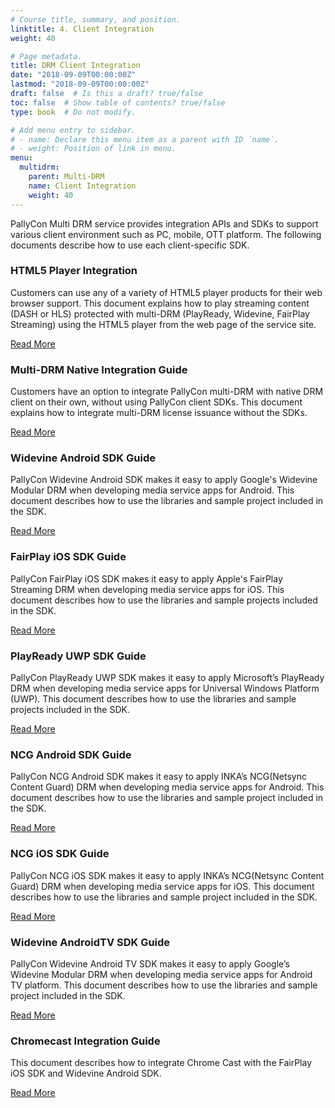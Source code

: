 ```yaml
---
# Course title, summary, and position.
linktitle: 4. Client Integration
weight: 40

# Page metadata.
title: DRM Client Integration
date: "2018-09-09T00:00:00Z"
lastmod: "2018-09-09T00:00:00Z"
draft: false  # Is this a draft? true/false
toc: false  # Show table of contents? true/false
type: book  # Do not modify.

# Add menu entry to sidebar.
# - name: Declare this menu item as a parent with ID `name`.
# - weight: Position of link in menu.
menu:
  multidrm:
    parent: Multi-DRM
    name: Client Integration
    weight: 40
---
```


PallyCon Multi DRM service provides integration APIs and SDKs to support various client environment such as PC, mobile, OTT platform. The following documents describe how to use each client-specific SDK.

<div class="row">
  <div class="col-sm-6">
    <div class="card">
      <div class="card-body">
        <h3 class="card-title">HTML5 Player Integration</h3>
        <p class="card-text">Customers can use any of a variety of HTML5 player products for their web browser support. This document explains how to play streaming content (DASH or HLS) protected with multi-DRM (PlayReady, Widevine, FairPlay Streaming) using the HTML5 player from the web page of the service site.</p>
        <a href="./html5-player/" class="btn btn-primary">Read More</a>
      </div>
    </div>
  </div>
  <div class="col-sm-6">
    <div class="card">
      <div class="card-body">
        <h3 class="card-title">Multi-DRM Native Integration Guide</h3>
        <p class="card-text">Customers have an option to integrate PallyCon multi-DRM with native DRM client on their own, without using PallyCon client SDKs. This document explains how to integrate multi-DRM license issuance without the SDKs.</p>
        <a href="./multidrm-native-integration/" class="btn btn-primary">Read More</a>
      </div>
    </div>
  </div>
  <div class="col-sm-6">    
    <div class="card">
      <div class="card-body">
        <h3 class="card-title">Widevine Android SDK Guide</h3>
        <p class="card-text">PallyCon Widevine Android SDK makes it easy to apply Google's Widevine Modular DRM when developing media service apps for Android. This document describes how to use the libraries and sample project included in the SDK.</p>
        <a href="./widevine-android/" class="btn btn-primary">Read More</a>
      </div>
    </div>
  </div>
  <div class="col-sm-6">  
    <div class="card">
      <div class="card-body">
        <h3 class="card-title">FairPlay iOS SDK Guide</h3>
        <p class="card-text">PallyCon FairPlay iOS SDK makes it easy to apply Apple's FairPlay Streaming DRM when developing media service apps for iOS. This document describes how to use the libraries and sample projects included in the SDK.</p>
        <a href="./fairplay-ios/" class="btn btn-primary">Read More</a>
      </div>
    </div>
  </div>
  <div class="col-sm-6">  
    <div class="card">
      <div class="card-body">
        <h3 class="card-title">PlayReady UWP SDK Guide</h3>
        <p class="card-text">PallyCon PlayReady UWP SDK makes it easy to apply Microsoft’s PlayReady DRM when developing media service apps for Universal Windows Platform (UWP). This document describes how to use the libraries and sample projects included in the SDK.</p>
        <a href="./playready-uwp/" class="btn btn-primary">Read More</a>
      </div>
    </div>
  </div>
  <div class="col-sm-6">  
    <div class="card">
      <div class="card-body">
        <h3 class="card-title">NCG Android SDK Guide</h3>
        <p class="card-text">PallyCon NCG Android SDK makes it easy to apply INKA’s NCG(Netsync Content Guard) DRM when developing media service apps for Android. This document describes how to use the libraries and sample project included in the SDK.</p>
        <a href="./ncg-android/" class="btn btn-primary">Read More</a>
      </div>
    </div>
  </div>
  <div class="col-sm-6">  
    <div class="card">
      <div class="card-body">
        <h3 class="card-title">NCG iOS SDK Guide</h3>
        <p class="card-text">PallyCon NCG iOS SDK makes it easy to apply INKA’s NCG(Netsync Content Guard) DRM when developing media service apps for iOS. This document describes how to use the libraries and sample project included in the SDK.</p>
        <a href="./ncg-ios/" class="btn btn-primary">Read More</a>
      </div>
    </div>
  </div>
  <div class="col-sm-6">  
    <div class="card">
      <div class="card-body">
        <h3 class="card-title">Widevine AndroidTV SDK Guide</h3>
        <p class="card-text">PallyCon Widevine Android TV SDK makes it easy to apply Google’s Widevine Modular DRM when developing media service apps for Android TV platform. This document describes how to use the libraries and sample project included in the SDK.</p>
        <a href="./widevine-androidtv/" class="btn btn-primary">Read More</a>
      </div>
    </div>
  </div>
  <div class="col-sm-6">  
    <div class="card">
      <div class="card-body">
        <h3 class="card-title">Chromecast Integration Guide</h3>
        <p class="card-text">This document describes how to integrate Chrome Cast with the FairPlay iOS SDK and Widevine Android SDK.</p>
        <a href="./chromecast-integration/" class="btn btn-primary">Read More</a>
      </div>
    </div>
  </div>
</div>
